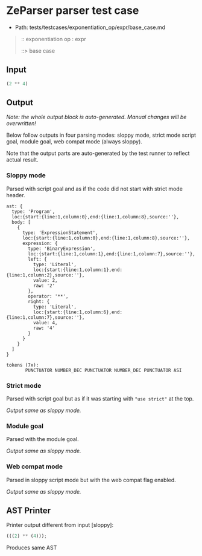 # ZeParser parser test case

- Path: tests/testcases/exponentiation_op/expr/base_case.md

> :: exponentiation op : expr
>
> ::> base case

## Input

`````js
(2 ** 4)
`````

## Output

_Note: the whole output block is auto-generated. Manual changes will be overwritten!_

Below follow outputs in four parsing modes: sloppy mode, strict mode script goal, module goal, web compat mode (always sloppy).

Note that the output parts are auto-generated by the test runner to reflect actual result.

### Sloppy mode

Parsed with script goal and as if the code did not start with strict mode header.

`````
ast: {
  type: 'Program',
  loc:{start:{line:1,column:0},end:{line:1,column:8},source:''},
  body: [
    {
      type: 'ExpressionStatement',
      loc:{start:{line:1,column:0},end:{line:1,column:8},source:''},
      expression: {
        type: 'BinaryExpression',
        loc:{start:{line:1,column:1},end:{line:1,column:7},source:''},
        left: {
          type: 'Literal',
          loc:{start:{line:1,column:1},end:{line:1,column:2},source:''},
          value: 2,
          raw: '2'
        },
        operator: '**',
        right: {
          type: 'Literal',
          loc:{start:{line:1,column:6},end:{line:1,column:7},source:''},
          value: 4,
          raw: '4'
        }
      }
    }
  ]
}

tokens (7x):
       PUNCTUATOR NUMBER_DEC PUNCTUATOR NUMBER_DEC PUNCTUATOR ASI
`````

### Strict mode

Parsed with script goal but as if it was starting with `"use strict"` at the top.

_Output same as sloppy mode._

### Module goal

Parsed with the module goal.

_Output same as sloppy mode._

### Web compat mode

Parsed in sloppy script mode but with the web compat flag enabled.

_Output same as sloppy mode._

## AST Printer

Printer output different from input [sloppy]:

````js
(((2) ** (4)));
````

Produces same AST
